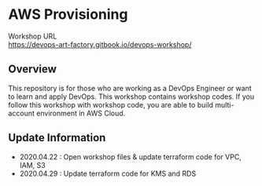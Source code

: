 # AWS Provisioning

Workshop URL <br>
https://devops-art-factory.gitbook.io/devops-workshop/

## Overview
This repository is for those who are working as a DevOps Engineer or want to learn and apply DevOps.
This workshop contains workshop codes. If you follow this workshop with workshop code, you are able to build multi-account environment in AWS Cloud.

## Update Information
- 2020.04.22 : Open workshop files & update terraform code for VPC, IAM, S3
- 2020.04.29 : Update terraform code for KMS and RDS 
